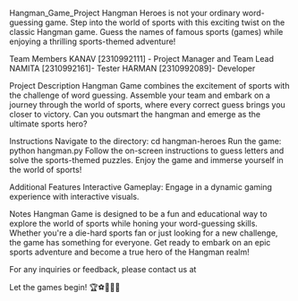 Hangman_Game_Project
Hangman Heroes is not your ordinary word-guessing game. Step into the world of sports with this exciting twist on the classic Hangman game. Guess the names of famous sports (games) while enjoying a thrilling sports-themed adventure!

Team Members
KANAV [2310992111] - Project Manager and Team Lead
NAMITA [2310992161]- Tester
HARMAN [2310992089]- Developer

Project Description
Hangman Game combines the excitement of sports with the challenge of word guessing. Assemble your team and embark on a journey through the world of sports, where every correct guess brings you closer to victory. Can you outsmart the hangman and emerge as the ultimate sports hero?

Instructions
Navigate to the directory: cd hangman-heroes
Run the game: python hangman.py
Follow the on-screen instructions to guess letters and solve the sports-themed puzzles.
Enjoy the game and immerse yourself in the world of sports!

Additional Features
Interactive Gameplay: Engage in a dynamic gaming experience with interactive visuals.

Notes
Hangman Game is designed to be a fun and educational way to explore the world of sports while honing your word-guessing skills. Whether you're a die-hard sports fan or just looking for a new challenge, the game has something for everyone. Get ready to embark on an epic sports adventure and become a true hero of the Hangman realm!

For any inquiries or feedback, please contact us at 

Let the games begin! 🏆⚽️🏀🏈🎾
